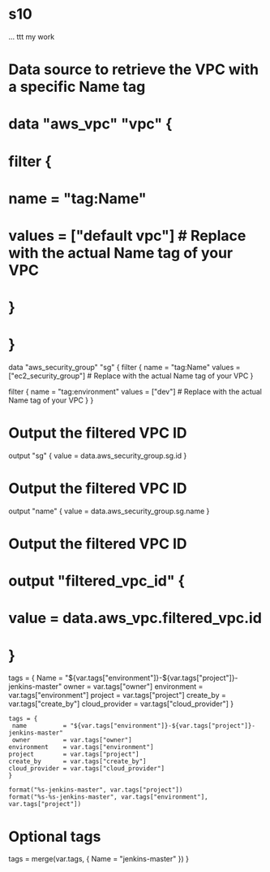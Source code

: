 # s10
...
ttt
my work

#  Data source to retrieve the VPC with a specific Name tag
# data "aws_vpc" "vpc" {
#   filter {
#     name   = "tag:Name"
#     values = ["default vpc"]  # Replace with the actual Name tag of your VPC
#   }
# }

data "aws_security_group" "sg" {
  filter {
    name   = "tag:Name"
    values = ["ec2_security_group"]  # Replace with the actual Name tag of your VPC
  }

  filter {
    name   = "tag:environment"
    values = ["dev"]  # Replace with the actual Name tag of your VPC
  }
}

# Output the filtered VPC ID
output "sg" {
  value = data.aws_security_group.sg.id
}

# Output the filtered VPC ID
output "name" {
  value = data.aws_security_group.sg.name
}

#  Output the filtered VPC ID
# output "filtered_vpc_id" {
#   value = data.aws_vpc.filtered_vpc.id
# }

tags = {
     Name          = "${var.tags["environment"]}-${var.tags["project"]}-jenkins-master"
     owner         = var.tags["owner"]
    environment    = var.tags["environment"]
    project        = var.tags["project"]
    create_by      = var.tags["create_by"]
    cloud_provider = var.tags["cloud_provider"]
    }

    tags = {
     name          = "${var.tags["environment"]}-${var.tags["project"]}-jenkins-master"
     owner         = var.tags["owner"]
    environment    = var.tags["environment"]
    project        = var.tags["project"]
    create_by      = var.tags["create_by"]
    cloud_provider = var.tags["cloud_provider"]
    }

    format("%s-jenkins-master", var.tags["project"])
    format("%s-%s-jenkins-master", var.tags["environment"], var.tags["project"])
  
  
  # Optional tags
  tags = merge(var.tags, {
    Name = "jenkins-master"
  })
}
      